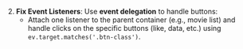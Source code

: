 2. **Fix Event Listeners**: Use **event delegation** to handle buttons:
   - Attach one listener to the parent container (e.g., movie list) and handle clicks on the specific buttons (like, data, etc.) using `ev.target.matches('.btn-class')`.

